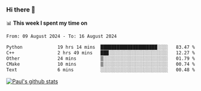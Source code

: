 ### Hi there 👋

📊 **This week I spent my time on**
<!--START_SECTION:waka-->

```txt
From: 09 August 2024 - To: 16 August 2024

Python             19 hrs 14 mins  █████████████████████░░░░   83.47 %
C++                2 hrs 49 mins   ███░░░░░░░░░░░░░░░░░░░░░░   12.27 %
Other              24 mins         ▒░░░░░░░░░░░░░░░░░░░░░░░░   01.79 %
CMake              10 mins         ▒░░░░░░░░░░░░░░░░░░░░░░░░   00.74 %
Text               6 mins          ░░░░░░░░░░░░░░░░░░░░░░░░░   00.48 %
```

<!--END_SECTION:waka-->


[![Paul's github stats](https://github-readme-stats.vercel.app/api?username=mickeyouyou&theme=dracula&show_icons=true)](https://github.com/anuraghazra/github-readme-stats)
